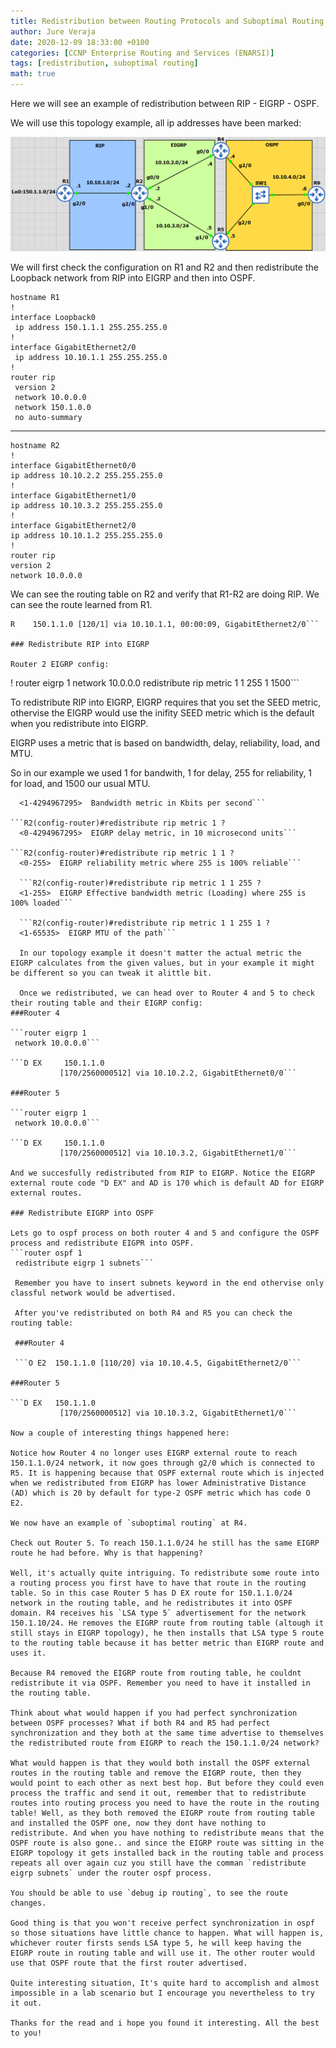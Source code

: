 ```yaml
---
title: Redistribution between Routing Protocols and Suboptimal Routing
author: Jure Veraja
date: 2020-12-09 18:33:00 +0100
categories: [CCNP Enterprise Routing and Services (ENARSI)]
tags: [redistribution, suboptimal routing]
math: true
---
```


Here we will see an example of redistribution between RIP - EIGRP - OSPF.

We will use this topology example, all ip addresses have been marked:

![redistribution](/assets/img/sample/redistribution.png)

We will first check the configuration on R1 and R2 and then redistribute the Loopback network from RIP into EIGRP and then into OSPF. 
```
hostname R1               
!
interface Loopback0
 ip address 150.1.1.1 255.255.255.0
!
interface GigabitEthernet2/0
 ip address 10.10.1.1 255.255.255.0
!
router rip
 version 2
 network 10.0.0.0
 network 150.1.0.0
 no auto-summary
 ```
 ------------------------------
 ```
hostname R2
!
interface GigabitEthernet0/0
 ip address 10.10.2.2 255.255.255.0
!
interface GigabitEthernet1/0
 ip address 10.10.3.2 255.255.255.0
!
 interface GigabitEthernet2/0
 ip address 10.10.1.2 255.255.255.0
!         
router rip
 version 2
 network 10.0.0.0
 ```

 We can see the routing table on R2 and verify that R1-R2 are doing RIP. We can see the route learned from R1.

 ```150.1.0.0/24 is subnetted, 1 subnets
R    150.1.1.0 [120/1] via 10.10.1.1, 00:00:09, GigabitEthernet2/0```

### Redistribute RIP into EIGRP

Router 2 EIGRP config: 
```
!
router eigrp 1
 network 10.0.0.0
 redistribute rip metric 1 1 255 1 1500```

To redistribute RIP into EIGRP, EIGRP requires that you set the SEED metric, othervise the EIGRP would use the inifity SEED metric which is the default when you redistribute into EIGRP. 

EIGRP uses a metric that is based on bandwidth, delay, reliability, load, and MTU.

So in our example we used 1 for bandwith, 1 for delay, 255 for reliability, 1 for load, and 1500 our usual MTU. 

```R2(config-router)#redistribute rip metric ?
  <1-4294967295>  Bandwidth metric in Kbits per second```

```R2(config-router)#redistribute rip metric 1 ?
  <0-4294967295>  EIGRP delay metric, in 10 microsecond units```

```R2(config-router)#redistribute rip metric 1 1 ?
  <0-255>  EIGRP reliability metric where 255 is 100% reliable```

  ```R2(config-router)#redistribute rip metric 1 1 255 ?
  <1-255>  EIGRP Effective bandwidth metric (Loading) where 255 is 100% loaded```

  ```R2(config-router)#redistribute rip metric 1 1 255 1 ?
  <1-65535>  EIGRP MTU of the path```

  In our topology example it doesn't matter the actual metric the EIGRP calculates from the given values, but in your example it might be different so you can tweak it alittle bit.

  Once we redistributed, we can head over to Router 4 and 5 to check their routing table and their EIGRP config:
###Router 4

```router eigrp 1
 network 10.0.0.0```

```D EX     150.1.1.0 
           [170/2560000512] via 10.10.2.2, GigabitEthernet0/0```

###Router 5

```router eigrp 1
 network 10.0.0.0```

```D EX     150.1.1.0 
           [170/2560000512] via 10.10.3.2, GigabitEthernet1/0```

And we succesfully redistributed from RIP to EIGRP. Notice the EIGRP external route code "D EX" and AD is 170 which is default AD for EIGRP external routes.

### Redistribute EIGRP into OSPF

Lets go to ospf process on both router 4 and 5 and configure the OSPF process and redistribute EIGPR into OSPF.
```router ospf 1
 redistribute eigrp 1 subnets```

 Remember you have to insert subnets keyword in the end othervise only classful network would be advertised.
 
 After you've redistributed on both R4 and R5 you can check the routing table:

 ###Router 4

 ```O E2  150.1.1.0 [110/20] via 10.10.4.5, GigabitEthernet2/0```

###Router 5

```D EX   150.1.1.0 
           [170/2560000512] via 10.10.3.2, GigabitEthernet1/0```

Now a couple of interesting things happened here:

Notice how Router 4 no longer uses EIGRP external route to reach 150.1.1.0/24 network, it now goes through g2/0 which is connected to R5. It is happening because that OSPF external route which is injected when we redistributed from EIGRP has lower Administrative Distance (AD) which is 20 by default for type-2 OSPF metric which has code O E2. 

We now have an example of `suboptimal routing` at R4.

Check out Router 5. To reach 150.1.1.0/24 he still has the same EIGRP route he had before. Why is that happening? 

Well, it's actually quite intriguing. To redistribute some route into a routing process you first have to have that route in the routing table. So in this case Router 5 has D EX route for 150.1.1.0/24 network in the routing table, and he redistributes it into OSPF domain. R4 receives his `LSA type 5` advertisement for the network 150.1.10/24. He removes the EIGRP route from routing table (altough it still stays in EIGRP topology), he then installs that LSA type 5 route to the routing table because it has better metric than EIGRP route and uses it. 

Because R4 removed the EIGRP route from routing table, he couldnt redistribute it via OSPF. Remember you need to have it installed in the routing table.

Think about what would happen if you had perfect synchronization between OSPF processes? What if both R4 and R5 had perfect synchronization and they both at the same time advertise to themselves the redistributed route from EIGRP to reach the 150.1.1.0/24 network? 

What would happen is that they would both install the OSPF external routes in the routing table and remove the EIGRP route, then they would point to each other as next best hop. But before they could even process the traffic and send it out, remember that to redistribute routes into routing process you need to have the route in the routing table! Well, as they both removed the EIGRP route from routing table and installed the OSPF one, now they dont have nothing to redistribute. And when you have nothing to redistribute means that the OSPF route is also gone.. and since the EIGRP route was sitting in the EIGRP topology it gets installed back in the routing table and process repeats all over again cuz you still have the comman `redistribute eigrp subnets` under the router ospf process.

You should be able to use `debug ip routing`, to see the route changes.

Good thing is that you won't receive perfect synchronization in ospf so those situations have little chance to happen. What will happen is, whichever router firsts sends LSA type 5, he will keep having the EIGRP route in routing table and will use it. The other router would use that OSPF route that the first router advertised.

Quite interesting situation, It's quite hard to accomplish and almost impossible in a lab scenario but I encourage you nevertheless to try it out. 

Thanks for the read and i hope you found it interesting. All the best to you!














